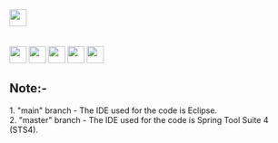 ## <img src="https://img.shields.io/badge/Topic-Full%20Stack%20Java%20development-blueviolet" height=30/>
<br> <img src="https://img.shields.io/badge/-Java-red" height=30/> 
<img src="https://img.shields.io/badge/-JSP-blue" height=30/> 
<img src="https://img.shields.io/badge/-Hibernate-lightgrey" height=30/> 
<img src="https://img.shields.io/badge/-Restful%20WS-yellowgreen" height=30/> 
<img src="https://img.shields.io/badge/-Spring-brightgreen" height=30/>

<h2><strong>Note:-</strong></h2>
1. "main" branch - The IDE used for the code is Eclipse.<br>
2. "master" branch - The IDE used for the code is Spring Tool Suite 4 (STS4).
